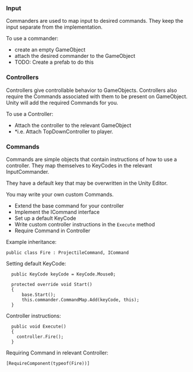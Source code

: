 ### Input

Commanders are used to map input to desired commands.
They keep the input separate from the implementation.

To use a commander:
  - create an empty GameObject
  - attach the desired commander to the GameObject
  - TODO: Create a prefab to do this

### Controllers

Controllers give controllable behavior to GameObjects.
Controllers also require the Commands associated with them to be present on GameObject. Unity will add the required Commands for you.

To use a Controller:

  - Attach the controller to the relevant GameObject
  - *i.e. Attach TopDownController to player.

### Commands

Commands are simple objects that contain instructions of how to use a controller. They map themselves to KeyCodes in the relevant InputCommander.

They have a default key that may be overwritten in the Unity Editor.

You may write your own custom Commands.

  - Extend the base command for your controller
  - Implement the ICommand interface
  - Set up a default KeyCode
  - Write custom controller instructions in the `Execute` method
  - Require Command in Controller

Example inheritance:

`public class Fire : ProjectileCommand, ICommand`

Setting default KeyCode:

```
  public KeyCode keyCode = KeyCode.Mouse0;

  protected override void Start()
  {
      base.Start();
      this.commander.CommandMap.Add(keyCode, this);
  }
```

Controller instructions:

```
  public void Execute()
  {
    controller.Fire();
  }
```

Requiring Command in relevant Controller:

`[RequireComponent(typeof(Fire))]`